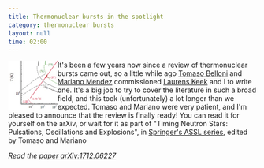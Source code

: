 ```yaml
---
title: Thermonuclear bursts in the spotlight
category: thermonuclear bursts
layout: null
time: 02:00
---
```

<!-- converted from blosxom format post by dkg 22.1.2022 -->
<img src="images/burst_theory.jpeg" width="100" align="left">
</p>
<p>It's been a few years now since a review of thermonuclear bursts came out,
so a little while ago <a href="http://www.tomasobelloni.it">Tomaso Belloni</a>
and 
<a href="https://www.astro.rug.nl/~mariano">Mariano Mendez</a> commissioned
<a href="http://xrb.space">Laurens Keek</a>
and I to write one. It's a big job to try to cover the literature in such a
broad field, and this took (unfortunately) a lot longer than we expected.
Tomaso and Mariano were very patient, and I'm pleased to announce that the 
review is finally ready! You can read it for yourself on the arXiv, or wait
for it as part of "Timing Neutron Stars: Pulsations, Oscillations and
Explosions", in 
<a href="http://www.springer.com/series/5664">Springer's ASSL series</a>, edited by  Tomaso and Mariano 
<p><em>Read the <a href="https://arxiv.org/abs/1712.06227">paper
arXiv:1712.06227</a></em>

